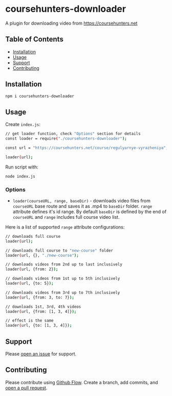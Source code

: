 # coursehunters-downloader

A plugin for downloading video from https://coursehunters.net

## Table of Contents

- [Installation](#installation)
- [Usage](#usage)
- [Support](#support)
- [Contributing](#contributing)

## Installation

```sh
npm i coursehunters-downloader
```

## Usage

Create `index.js`:

```sh
// get loader function, check "Options" section for details
const loader = require("./coursehunters-downloader");

const url = "https://coursehunters.net/course/regulyarnye-vyrazheniya";

loader(url);

```

Run script with:

```sh
node index.js
```

### Options

- `loader(courseURL, range, baseDir)` - downloads video files from `courseURL` base route and saves it as .mp4 to `baseDir` folder. `range` attribute defines it's id range. By default `baseDir` is defined by the end of `courseURL` and `range` includes full course video list.

Here is a list of supported `range` attribute configurations:

```sh
// downloads full course
loader(url);

// downloads full course to "new-course" folder
loader(url, {}, "./new-course");

// downloads videos from 2nd up to last inclusively
loader(url, {from: 2});

// downloads videos from 1st up to 5th inclusively
loader(url, {to: 5});

// downloads videos from 3rd up to 7th inclusively
loader(url, {from: 3, to: 7});

// downloads 1st, 3rd, 4th videos
loader(url, {from: [1, 3, 4]});

// effect is the same
loader(url, {to: [1, 3, 4]});
```

## Support

Please [open an issue](https://github.com/Fewed/coursehunters-downloader/issues/new) for support.

## Contributing

Please contribute using [Github Flow](https://guides.github.com/introduction/flow/). Create a branch, add commits, and [open a pull request](https://github.com/Fewed/coursehunters-downloader/compare).
